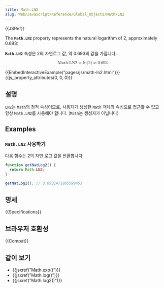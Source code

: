 ```yaml
---
title: Math.LN2
slug: Web/JavaScript/Reference/Global_Objects/Math/LN2
---
```

{{JSRef}}

The **`Math.LN2`** property represents the natural logarithm of 2, approximately 0.693:

**`Math.LN2`** 속성은 2의 자연로그 값, 약 0.693의 값을 가집니다.

<math display="block"><semantics><mrow><mstyle mathvariant="monospace"><mi>Math.LN2</mi></mstyle><mo>=</mo><mo lspace="0em" rspace="0em">ln</mo><mo stretchy="false">(</mo><mn>2</mn><mo stretchy="false">)</mo><mo>≈</mo><mn>0.693</mn></mrow><annotation encoding="TeX">\mathtt{\mi{Math.LN2}} = \ln(2) \approx 0.693</annotation></semantics></math>

{{EmbedInteractiveExample("pages/js/math-ln2.html")}}{{js_property_attributes(0, 0, 0)}}

## 설명

`LN2`는 `Math`의 정적 속성이므로, 사용자가 생성한 `Math` 객체의 속성으로 접근할 수 없고 항상 `Math.LN2`를 사용해야 합니다. (`Math`는 생성자가 아닙니다)

## Examples

### `Math.LN2` 사용하기

다음 함수는 2의 자연 로그 값을 반환합니다.

```js
function getNatLog2() {
  return Math.LN2;
}

getNatLog2(); // 0.6931471805599453
```

## 명세

{{Specifications}}

## 브라우저 호환성

{{Compat}}

## 같이 보기

- {{jsxref("Math.exp()")}}
- {{jsxref("Math.log()")}}
- {{jsxref("Math.log2()")}}
